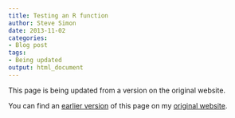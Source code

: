 ```yaml
---
title: Testing an R function
author: Steve Simon
date: 2013-11-02
categories:
- Blog post
tags:
- Being updated
output: html_document
---
```


This page is being updated from a version on the original website.

<!---More--->

You can find an [earlier version](http://www.pmean.com/13/testing.html) of this page on my [original website](http://www.pmean.com/original_site.html).